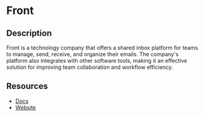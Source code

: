 # Front

## Description
Front is a technology company that offers a shared inbox platform for teams to manage, send, receive, and organize their emails. The company's platform also integrates with other software tools, making it an effective solution for improving team collaboration and workflow efficiency.

## Resources
* [Docs](https://dev.frontapp.com/docs)
* [Website](frontapp.com)